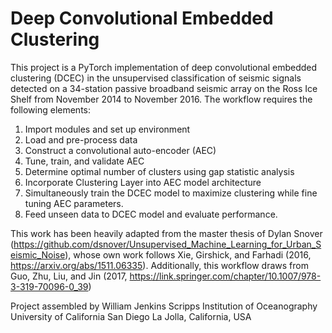 # Deep Convolutional Embedded Clustering
This project is a PyTorch implementation of deep convolutional embedded clustering (DCEC) in the unsupervised classification of seismic signals detected on a 34-station passive broadband seismic array on the Ross Ice Shelf from November 2014 to November 2016.  The workflow requires the following elements:
1. Import modules and set up environment
2. Load and pre-process data
3. Construct a convolutional auto-encoder (AEC)
4. Tune, train, and validate AEC
5. Determine optimal number of clusters using gap statistic analysis
6. Incorporate Clustering Layer into AEC model architecture
7. Simultaneously train the DCEC model to maximize clustering while fine tuning AEC parameters.
8. Feed unseen data to DCEC model and evaluate performance.

This work has been heavily adapted from the master thesis of Dylan Snover (https://github.com/dsnover/Unsupervised_Machine_Learning_for_Urban_Seismic_Noise), whose own work follows Xie, Girshick, and Farhadi (2016, https://arxiv.org/abs/1511.06335).  Additionally, this workflow draws from Guo, Zhu, Liu, and Jin (2017, https://link.springer.com/chapter/10.1007/978-3-319-70096-0_39)

Project assembled by William Jenkins
Scripps Institution of Oceanography
University of California San Diego
La Jolla, California, USA
